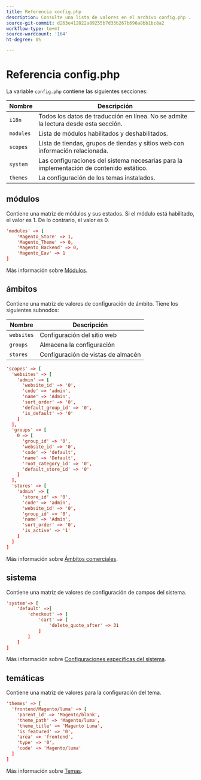 ```yaml
---
title: Referencia config.php
description: Consulte una lista de valores en el archivo config.php .
source-git-commit: d263e412022a89255b7d33b267b696a8bb1bc8a2
workflow-type: tm+mt
source-wordcount: '164'
ht-degree: 0%

---
```



# Referencia config.php

La variable `config.php` contiene las siguientes secciones:

| Nombre | Descripción |
| --------- | -------------------|
| `i18n` | Todos los datos de traducción en línea. No se admite la lectura desde esta sección. |
| `modules` | Lista de módulos habilitados y deshabilitados. |
| `scopes` | Lista de tiendas, grupos de tiendas y sitios web con información relacionada. |
| `system` | Las configuraciones del sistema necesarias para la implementación de contenido estático. |
| `themes` | La configuración de los temas instalados. |

## módulos

Contiene una matriz de módulos y sus estados. Si el módulo está habilitado, el valor es 1. De lo contrario, el valor es 0.

```conf
'modules' => [
    'Magento_Store' => 1,
    'Magento_Theme' => 0,
    'Magento_Backend' => 0,
    'Magento_Eav' => 1
]
```

Más información sobre [Módulos].

## ámbitos

Contiene una matriz de valores de configuración de ámbito. Tiene los siguientes subnodos:

| Nombre | Descripción |
| ---------- | -----------------------------------|
| `websites` | Configuración del sitio web |
| `groups` | Almacena la configuración |
| `stores` | Configuración de vistas de almacén |

```conf
'scopes' => [
  'websites' => [
    'admin' => [
      'website_id' => '0',
      'code' => 'admin',
      'name' => 'Admin',
      'sort_order' => '0',
      'default_group_id' => '0',
      'is_default' => '0'
    ]
  ],
  'groups' => [
    0 => [
      'group_id' => '0',
      'website_id' => '0',
      'code' => 'default',
      'name' => 'Default',
      'root_category_id' => '0',
      'default_store_id' => '0'
    ]
  ],
  'stores' => [
    'admin' => [
      'store_id' => '0',
      'code' => 'admin',
      'website_id' => '0',
      'group_id' => '0',
      'name' => 'Admin',
      'sort_order' => '0',
      'is_active' => '1'
    ]
  ]
]
```

Más información sobre [Ámbitos comerciales][scopes].

## sistema

Contiene una matriz de valores de configuración de campos del sistema.

```conf
'system'=> [
    'default' =>[
        'checkout' => [
            'cart' => [
                'delete_quote_after' => 31
            ]
        ]
    ]
]
```

Más información sobre [Configuraciones específicas del sistema](config-reference-sens.md).

## temáticas

Contiene una matriz de valores para la configuración del tema.

```conf
'themes' => [
  'frontend/Magento/luma' => [
    'parent_id' => 'Magento/blank',
    'theme_path' => 'Magento/luma',
    'theme_title' => 'Magento Luma',
    'is_featured' => '0',
    'area' => 'frontend',
    'type' => '0',
    'code' => 'Magento/luma'
  ]
]
```

Más información sobre [Temas].

<!-- link definitions -->

[Módulos]: https://experienceleague.adobe.com/docs/commerce-learn/tutorials/backend-development/create-module.html
[scopes]: https://experienceleague.adobe.com/docs/commerce-admin/start/setup/websites-stores-views.html#scope-settings
[Temas]: https://developer.adobe.com/commerce/frontend-core/guide/themes/create-storefront/
